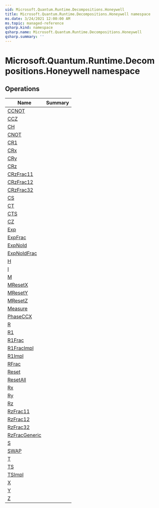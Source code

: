 ```yaml
---
uid: Microsoft.Quantum.Runtime.Decompositions.Honeywell
title: Microsoft.Quantum.Runtime.Decompositions.Honeywell namespace
ms.date: 3/24/2021 12:00:00 AM
ms.topic: managed-reference
qsharp.kind: namespace
qsharp.name: Microsoft.Quantum.Runtime.Decompositions.Honeywell
qsharp.summary: ''
---
```


# Microsoft.Quantum.Runtime.Decompositions.Honeywell namespace




<!-- summaries -->

## Operations

| Name | Summary |
|------|---------|
|[CCNOT](xref:Microsoft.Quantum.Runtime.Decompositions.Honeywell.CCNOT) |
|[CCZ](xref:Microsoft.Quantum.Runtime.Decompositions.Honeywell.CCZ) |
|[CH](xref:Microsoft.Quantum.Runtime.Decompositions.Honeywell.CH) |
|[CNOT](xref:Microsoft.Quantum.Runtime.Decompositions.Honeywell.CNOT) |
|[CR1](xref:Microsoft.Quantum.Runtime.Decompositions.Honeywell.CR1) |
|[CRx](xref:Microsoft.Quantum.Runtime.Decompositions.Honeywell.CRx) |
|[CRy](xref:Microsoft.Quantum.Runtime.Decompositions.Honeywell.CRy) |
|[CRz](xref:Microsoft.Quantum.Runtime.Decompositions.Honeywell.CRz) |
|[CRzFrac11](xref:Microsoft.Quantum.Runtime.Decompositions.Honeywell.CRzFrac11) |
|[CRzFrac12](xref:Microsoft.Quantum.Runtime.Decompositions.Honeywell.CRzFrac12) |
|[CRzFrac32](xref:Microsoft.Quantum.Runtime.Decompositions.Honeywell.CRzFrac32) |
|[CS](xref:Microsoft.Quantum.Runtime.Decompositions.Honeywell.CS) |
|[CT](xref:Microsoft.Quantum.Runtime.Decompositions.Honeywell.CT) |
|[CTS](xref:Microsoft.Quantum.Runtime.Decompositions.Honeywell.CTS) |
|[CZ](xref:Microsoft.Quantum.Runtime.Decompositions.Honeywell.CZ) |
|[Exp](xref:Microsoft.Quantum.Runtime.Decompositions.Honeywell.Exp) |
|[ExpFrac](xref:Microsoft.Quantum.Runtime.Decompositions.Honeywell.ExpFrac) |
|[ExpNoId](xref:Microsoft.Quantum.Runtime.Decompositions.Honeywell.ExpNoId) |
|[ExpNoIdFrac](xref:Microsoft.Quantum.Runtime.Decompositions.Honeywell.ExpNoIdFrac) |
|[H](xref:Microsoft.Quantum.Runtime.Decompositions.Honeywell.H) |
|[I](xref:Microsoft.Quantum.Runtime.Decompositions.Honeywell.I) |
|[M](xref:Microsoft.Quantum.Runtime.Decompositions.Honeywell.M) |
|[MResetX](xref:Microsoft.Quantum.Runtime.Decompositions.Honeywell.MResetX) |
|[MResetY](xref:Microsoft.Quantum.Runtime.Decompositions.Honeywell.MResetY) |
|[MResetZ](xref:Microsoft.Quantum.Runtime.Decompositions.Honeywell.MResetZ) |
|[Measure](xref:Microsoft.Quantum.Runtime.Decompositions.Honeywell.Measure) |
|[PhaseCCX](xref:Microsoft.Quantum.Runtime.Decompositions.Honeywell.PhaseCCX) |
|[R](xref:Microsoft.Quantum.Runtime.Decompositions.Honeywell.R) |
|[R1](xref:Microsoft.Quantum.Runtime.Decompositions.Honeywell.R1) |
|[R1Frac](xref:Microsoft.Quantum.Runtime.Decompositions.Honeywell.R1Frac) |
|[R1FracImpl](xref:Microsoft.Quantum.Runtime.Decompositions.Honeywell.R1FracImpl) |
|[R1Impl](xref:Microsoft.Quantum.Runtime.Decompositions.Honeywell.R1Impl) |
|[RFrac](xref:Microsoft.Quantum.Runtime.Decompositions.Honeywell.RFrac) |
|[Reset](xref:Microsoft.Quantum.Runtime.Decompositions.Honeywell.Reset) |
|[ResetAll](xref:Microsoft.Quantum.Runtime.Decompositions.Honeywell.ResetAll) |
|[Rx](xref:Microsoft.Quantum.Runtime.Decompositions.Honeywell.Rx) |
|[Ry](xref:Microsoft.Quantum.Runtime.Decompositions.Honeywell.Ry) |
|[Rz](xref:Microsoft.Quantum.Runtime.Decompositions.Honeywell.Rz) |
|[RzFrac11](xref:Microsoft.Quantum.Runtime.Decompositions.Honeywell.RzFrac11) |
|[RzFrac12](xref:Microsoft.Quantum.Runtime.Decompositions.Honeywell.RzFrac12) |
|[RzFrac32](xref:Microsoft.Quantum.Runtime.Decompositions.Honeywell.RzFrac32) |
|[RzFracGeneric](xref:Microsoft.Quantum.Runtime.Decompositions.Honeywell.RzFracGeneric) |
|[S](xref:Microsoft.Quantum.Runtime.Decompositions.Honeywell.S) |
|[SWAP](xref:Microsoft.Quantum.Runtime.Decompositions.Honeywell.SWAP) |
|[T](xref:Microsoft.Quantum.Runtime.Decompositions.Honeywell.T) |
|[TS](xref:Microsoft.Quantum.Runtime.Decompositions.Honeywell.TS) |
|[TSImpl](xref:Microsoft.Quantum.Runtime.Decompositions.Honeywell.TSImpl) |
|[X](xref:Microsoft.Quantum.Runtime.Decompositions.Honeywell.X) |
|[Y](xref:Microsoft.Quantum.Runtime.Decompositions.Honeywell.Y) |
|[Z](xref:Microsoft.Quantum.Runtime.Decompositions.Honeywell.Z) |


<!-- /summaries -->
